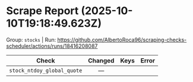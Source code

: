 # Scrape Report (2025-10-10T19:18:49.623Z)

Group: `stocks`  |  Run: https://github.com/AlbertoRoca96/scraping-checks-scheduler/actions/runs/18416208087

| Check | Changed | Keys | Error |
|---|:---:|:--|:--|
| `stock_ntdoy_global_quote` | — |  |  |
